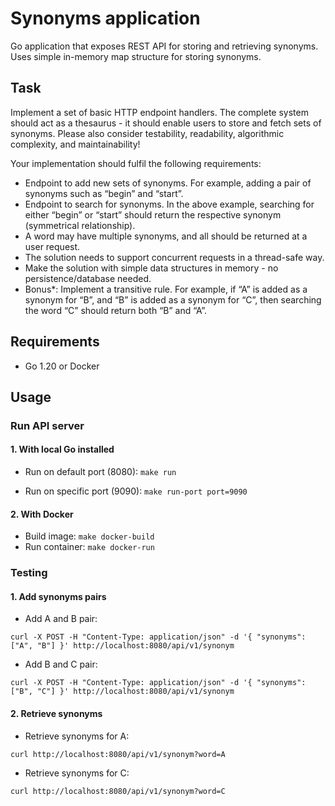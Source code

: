 # Synonyms application

Go application that exposes REST API for storing and retrieving synonyms.
Uses simple in-memory map structure for storing synonyms. 

## Task

Implement a set of basic HTTP endpoint handlers.
The complete system should act as a thesaurus - it should enable users to store and fetch sets of synonyms. 
Please also consider testability, readability, algorithmic complexity, and maintainability!

Your implementation should fulfil the following requirements:
- Endpoint to add new sets of synonyms. For example, adding a pair of synonyms such as “begin” and “start”.
- Endpoint to search for synonyms. In the above example, searching for either “begin” or “start” should return the respective synonym (symmetrical relationship).
- A word may have multiple synonyms, and all should be returned at a user request.
- The solution needs to support concurrent requests in a thread-safe way.
- Make the solution with simple data structures in memory - no persistence/database needed.
- Bonus*: Implement a transitive rule. For example, if “A” is added as a synonym for “B”, and “B” is added as a synonym for “C”, then searching the word “C” should return both “B” and “A”.

## Requirements
- Go 1.20 or Docker 

## Usage

### Run API server

#### 1. With local Go installed
- Run on default port (8080): `make run`

- Run on specific port (9090): `make run-port port=9090`

#### 2. With Docker
- Build image: `make docker-build`
- Run container: `make docker-run`

### Testing

#### 1. Add synonyms pairs

- Add A and B pair:

`curl -X POST -H "Content-Type: application/json" -d '{ "synonyms": ["A", "B"] }' http://localhost:8080/api/v1/synonym`

- Add B and C pair:

`curl -X POST -H "Content-Type: application/json" -d '{ "synonyms": ["B", "C"] }' http://localhost:8080/api/v1/synonym`

#### 2. Retrieve synonyms

- Retrieve synonyms for A: 

`curl http://localhost:8080/api/v1/synonym?word=A`

- Retrieve synonyms for C:

`curl http://localhost:8080/api/v1/synonym?word=C`